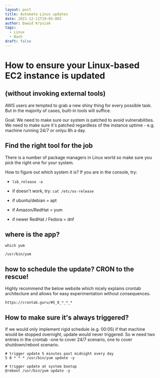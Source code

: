 ```yaml
---
layout: post
title: Automate Linux updates
date: 2021-12-11T19:05:00Z
author: Dawid Krysiak
tags:
  - Linux
  - Bash
draft: false
---
```


# How to ensure your Linux-based EC2 instance is updated
## (without invoking external tools)


AWS users are tempted to grab a new shiny thing for every possible task. But in the majority of cases, built-in tools will suffice.

Goal:
We need to make sure our system is patched to avoid vulnerabilities. We need to make sure it's patched regardless of the instance uptime - e.g. 
machine running 24/7 or onlyu 8h a day.


## Find the right tool for the job
There is a number of package managers in Linux world so make sure you pick the right one for your system. 

How to figure out which system it is? If you are in the console, try:

* `lsb_release -a`
* if doesn't work, try:
    `cat /etc/os-release`
    
* if ubuntu/debian = apt
* if Amazon/RedHat = yum
* if newer RedHat / Fedora = dnf

## where is the app?

```
which yum

/usr/bin/yum
```

## how to schedule the update? CRON to the rescue!
Highly recommend the below website which nicely explains crontab architecture and allows for easy experimentation without consequences.

```
https://crontab.guru/#5_0_*_*_*
``` 

## How to make sure it's always triggered?
If we would only implement rigid schedule (e.g. 00:05) if that machine would be stopped overnight, update would never triggered. So w need two entries in the crontab -one to cover 24/7 scenario, one to cover shutdown/reboot scenario.

```
# trigger update 5 minutes past midnight every day
5 0 * * * /usr/bin/yum update -y

# trigger update at system bootup
@reboot /usr/bin/yum update -y
```